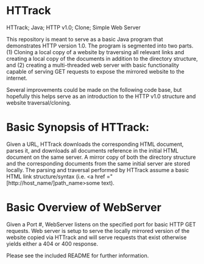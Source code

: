 # HTTrack
HTTrack; Java; HTTP v1.0; Clone; Simple Web Server

This repository is meant to serve as a basic Java program that demonstrates HTTP version 1.0.  The program is segmented into two parts.  (1) Cloning a local copy of a website by traversing all relevant links and creating a local copy of the documents in addition to the directory structure, and (2) creating a multi-threaded web server with basic functionality capable of serving GET requests to expose the mirrored website to the internet.  

Several improvements could be made on the following code base, but hopefully this helps serve as an introduction to the HTTP v1.0 structure and website traversal/cloning. 

# Basic Synopsis of HTTrack:
Given a URL, HTTrack downloads the corresponding HTML document, parses it, and downloads all documents reference in the initial HTML document on the same server.  A mirror copy of both the directory structure and the corresponding documents from the same initial server are stored locally.  The parsing and traversal performed by HTTrack assume a basic HTML link structure/syntax (i.e. <a href ="[http://host_name/]path_name>some text</a>).

# Basic Overview of WebServer
Given a Port #, WebServer listens on the specified port for basic HTTP GET requests.  Web server is setup to serve the locally mirrored version of the website copied via HTTrack and will serve requests that exist otherwise yields either a 404 or 400 response.  

Please see the included README for further information. 
